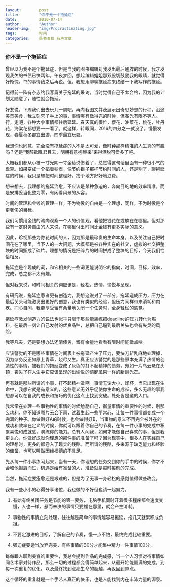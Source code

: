 ```yaml
---
layout:        post
title:         "你不是一个拖延症"
date:          2016-07-14
author:        "Author"
header-img:    "img/Procrastinating.jpg"
tags:          时间
categories:    墨卷百篇 有声文章
---
```

### 你不是一个拖延症

曾经以为我不是个拖延症，但是当我的图书编辑对我发出最后通牒的时候，我才发现我欠的书债已快两年。午夜梦回，想起编辑姐姐那双殷切鼓励我的眼睛，就觉得好惭愧。书的事情我之后再说。但，我想用聊聊拖延症来终结一下我写作的拖延。

记得前一阵有杂志约我写篇关于拖延的采访，当时觉得自己不太合格，因为我的计划太随意了，随性就会拖延。

好友说，下周我们出去玩儿一周吧，再向我图文并茂展示出奇思妙想的行程，沿途美景美食，我立刻忘了手上的事，事情哪有做得完的时候，但春光有限不等人。行，走吧，各种大小事情都往后延延。春天真的很忙，樱花，油菜花，桃花，牡丹花，海棠花都想要一一看了。就这样，转眼间，2016的四分之一就没了。慢慢发现，春夏秋冬都宜出游，四季最宜玩耍。

我想你也同意，完全没有拖延症的人不是太可爱，像时钟那样精准的人生真的有趣吗？还是“我醉欲眠君且去，明朝有意抱琴来”来得洒脱可爱多了吧。

大概我们都从小被一寸光阴一寸金给说伤着了，总觉得这句话里面有一种很小气的盘算。如果变成一个掐着秒表，像节约银子那样节约时间的人，还是别了，聊拖延症的时候，我只是想把时间整理好，找个地方好好地浪费。

想来想去，我理想的拖延治愈，不应该是某种急迫的，奔向目的地的效率精准，而是安排妥当化整为零，有闲看风景的从容。

时间的管理和金钱的管理一样，不为物役的自由是一个理想，同样，不为时役是个更奢侈的目标。

我们习惯用金钱的流向观察一个人的价值观，看他把钱花在或放在在哪里。但对那些有一定财务自由的人来说，在哪里付出时间比金钱有更多实际的意义。

因此，珍视那些为你花时间的人，因为那是最珍贵的生命本身。以及关注自己把时间花在了哪里，当下人的一大问题，大概都是被各种实在的社交，虚拟的社交把整块的时间撕成了碎片。理想的情况是把碎片的时间拼成了整块的目标，今天我们恰恰相反。

拖延症是个现成的词，和它相关的一些词更能说明它的指向，时间，目标，效率，完成，总之都不太有趣。

但对我来说，和时间相关的词应该是，轻松，热情，愉悦与呈现。

有研究说，拖延症患者更有创造力，我想这说对了一部分，拖延造成压力，压力在最后关头可能激发出更好的创意，我也有类似的经验，但压力同样带来消耗和内疚。扪心自问，我更享受留有余量地关闭一个任务时，全身轻松的感觉。

拖延症激发创造力的说法也似乎只限于那些能熟练把deadline的压力转化为燃料，在最后一刻让自己发射的优良品种，总把自己逼到最后关头也会有失灵的风险。

我等凡夫，还是要想办法还清债务，留有余量地看看有限时间能做点啥。

应该警觉的不是哪些事情在时间表上被拖延产生了压力，要快刀斩乱麻地处理掉，因为杂务反正如原上青草，烧尽又生。真正应该警觉的是那些原本充满了热情的创造性的事情，被我们的拖延变成了灰色的打不起精神的债务，宛如一片乌云悬在头顶，丧失了在人生中它应该呈现的出愉悦的清脆瓜果一样的新鲜光芒。

再有就是那些所谓的小事，打不起精神做啊。事情无论大小，好坏，当它出现在生命中，我想它就是有意义的，这些意义无外乎促使你生命的成长，多么无趣的事我想都可以在自我的成长和技巧的优化这点上找到突破。处处皆是道的入口。

我常常在处理一些事物性的事情的时候勉励自己，衡量事情的重要性的时候，别那么功利，你不知道哪片云会下雨，试着生起一些平常心，让每一件事情都变成一个完满的种子。你做得好A的时候，也会做得好B，当事物的意义不再完全被外在的成功和效率在定义的时候，你就可以跟着你自己的节奏，在每一件小事的完成中积累喜悦和成就感，演练你的能力。总有人问我，如何才能做自己喜欢的事，但是我更关心，你做好成就你理想的那件事的准备了吗？因为现实中，很多人在实践自己的理想时，更多的都卷入了现实的残酷。而所谓的残酷，多来源于缺乏能力和经验的储备，也可以叫做因缘福德的不具足。

先从每一件小事练习起来，当有一天，你理想的任务交到你的手中的时候，你才不会和他擦肩而过，机遇是给有准备的人，准备就是每时每刻的完成。

当然，拖延症要痊愈还是艰难的，但是为了无事一身轻松的感觉值得做些改变。

我有一些小小的心得分享诸位，我也做的不好但也请一起努力。

1. 有始有终关闭任务是节能的第一要务，电脑手机同时开着很多程序都会速度变慢，人也一样，悬而未决的事情只要摆在那里，就会产生消耗。

2. 事物性的事情立刻处理，往往越是简单的事情越容易拖延，拖几天就累积成负担。

3. 不要定激进的目标，了解自己的节奏，慢一点不怕，最终完成比较重要。

4. 强迫症要适当放弃完美，有些事情的80分才能集中精力一件事情100分。

每每跟人聊到美育的重要性，我总会提到作品的完成感，当一个人习惯对待事情如同艺术家对待作品，那么一切的过程都变得简单起来，从最开始能圆满的完成，到每一次重复的优化，以及最终找到点亮生命的超越，再返回到原点。

这个循环的重复就是一个手艺人真正的快乐，也是人能找到内在丰沛力量的源泉。
